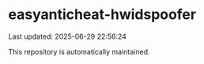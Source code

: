 # easyanticheat-hwidspoofer

Last updated: 2025-06-29 22:56:24

This repository is automatically maintained.
